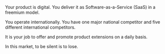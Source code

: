 Your product is digital. You deliver it as Software-as-a-Service (SaaS) in a freemium model.

You operate internationally. You have one major national competitor and five different international competitors.

It is your job to offer and promote product extensions on a daily basis.

In this market, to be silent is to lose.
